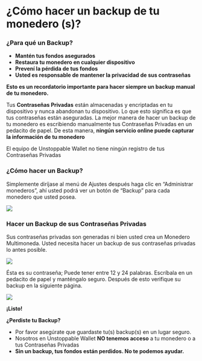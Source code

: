 # ¿Cómo hacer un backup de tu monedero (s)?

### ¿Para qué un Backup?

- **Mantén tus fondos asegurados**
- **Restaura tu monedero en cualquier dispositivo**
- **Prevení la pérdida de tus fondos**
- **Usted es responsable de mantener la privacidad de sus contraseñas**

**Esto es un recordatorio importante para hacer siempre un backup manual de tu monedero.**

Tus **Contraseñas Privadas** están almacenadas y encriptadas en tu dispositivo y nunca abandonan tu dispositivo. Lo que esto significa es que tus contraseñas están aseguradas. La mejor manera de hacer un backup de tu monedero es escribiendo manualmente tus Contraseñas Privadas en un pedacito de papel. De esta manera, **ningún servicio online puede capturar la información de tu monedero**

El equipo de Unstoppable Wallet no tiene ningún registro de tus Contraseñas Privadas

### ¿Cómo hacer un Backup?

Simplemente diríjase al menú de Ajustes después haga clic en “Administrar monederos”, ahí usted podrá ver un botón de “Backup” para cada monedero que usted posea.

![](../images/ios-backup-manage-s.png)

### Hacer un Backup de sus Contraseñas Privadas

Sus contraseñas privadas son generadas ni bien usted crea un Monedero Multimoneda. Usted necesita hacer un backup de sus contraseñas privadas lo antes posible.

![](../images/ios-backup-pk-s.png)

Ésta es su contraseña; Puede tener entre 12 y 24 palabras. Escríbala en un pedacito de papel y manténgalo seguro. Después de esto verifique su backup en la siguiente página.

![](../images/ios-backup-check-s.png)

**¡Listo!**

**¿Perdiste tu Backup?**

- Por favor asegúrate que guardaste tu(s) backup(s) en un lugar seguro.
- Nosotros en Unstoppable Wallet **NO tenemos acceso** a tu monedero o a tus Contraseñas Privadas
- **Sin un backup, tus fondos están perdidos. No te podemos ayudar.**
